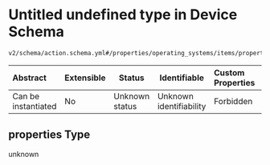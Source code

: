 # Untitled undefined type in Device Schema

```txt
v2/schema/action.schema.yml#/properties/operating_systems/items/properties/steps/items/properties/actions/items/oneOf/13/properties/fastboot:flash/properties
```




| Abstract            | Extensible | Status         | Identifiable            | Custom Properties | Additional Properties | Access Restrictions | Defined In                                                           |
| :------------------ | ---------- | -------------- | ----------------------- | :---------------- | --------------------- | ------------------- | -------------------------------------------------------------------- |
| Can be instantiated | No         | Unknown status | Unknown identifiability | Forbidden         | Allowed               | none                | [device.schema.json\*](../device.schema.json "open original schema") |

## properties Type

unknown
